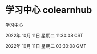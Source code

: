 # 学习中心 colearnhub
[学习中心](http://27.19.33.125:56308/colearnhub/)

2022年 10月 11日 星期二 11:30:08 CST

2022年 10月 11日 星期二 03:30:08 GMT
